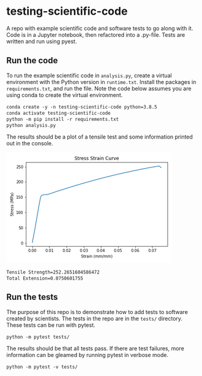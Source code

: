 # testing-scientific-code

A repo with example scientific code and software tests to go along with it. Code is in a Jupyter notebook, then refactored into a .py-file. Tests are written and run using pyest.

## Run the code

To run the example scientific code in ```analysis.py```, create a virtual environment with the Python version in ```runtime.txt```. Install the packages in ```requirements.txt```, and run the file. Note the code below assumes you are using conda to create the virtual environment.

```text
conda create -y -n testing-scientific-code python=3.8.5
conda activate testing-scientific-code
python -m pip install -r requirements.txt
python analysis.py
```

The results should be a plot of a tensile test and some information printed out in the console.

![plot](plot.png)

```text
Tensile Strength=252.2651604586472
Total Extension=0.0750601755
```

## Run the tests

The purpose of this repo is to demonstrate how to add tests to software created by scientists. The tests in the repo are in the ```tests/``` directory. These tests can be run with pytest.

```text
python -m pytest tests/
```

The results should be that all tests pass. If there are test failures, more information can be gleamed by running pytest in verbose mode.

```text
python -m pytest -v tests/
```

